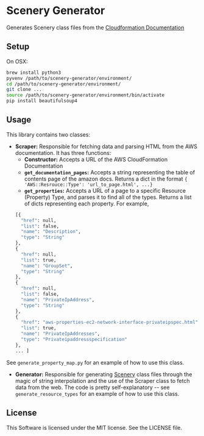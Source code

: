 # Scenery Generator
Generates Scenery class files from the [Cloudformation Documentation](http://docs.aws.amazon.com/AWSCloudFormation/latest/UserGuide/aws-template-resource-type-ref.html)

## Setup
On OSX:
```bash
brew install python3
pyvenv /path/to/scenery-generator/environment/
cd /path/to/scenery-generator/environment/
git clone ...
source /path/to/scenery-generator/environment/bin/activate
pip install beautifulsoup4
```

## Usage
This library contains two classes:
+ **Scraper:** Responsible for fetching data and parsing HTML from the AWS
  documentation. It has three functions:
    - **Constructor:** Accepts a URL of the AWS CloudFormation Documentation
    - **`get_documentation_pages`:** Accepts a string representing the table of
    contents page of the amazon docs. Returns a dict in the format
    `{ 'AWS::Resrouce::Type': 'url_to_page.html', ...}`
    - **`get_properties`:** Accepts a URL of a page to a specific Resource
    (Property) Type, and parses it to find all of the types. Returns a list of
    dicts representing each property. For example,
    ```python
    [{
      "href": null,
      "list": false,
      "name": "Description",
      "type": "String"
    },
    {
      "href": null,
      "list": true,
      "name": "GroupSet",
      "type": "String"
    },
    {
      "href": null,
      "list": false,
      "name": "PrivateIpAddress",
      "type": "String"
    },
    {
      "href": "aws-properties-ec2-network-interface-privateipspec.html",
      "list": true,
      "name": "PrivateIpAddresses",
      "type": "Privateipaddressspecification"
    },
    ... ]
    ```

See `generate_property_map.py` for an example of how to use this class.

+ **Generator:** Responsible for generating [Scenery](https://github.com/OpenWhere/scenery)
  class files through the magic of string interpolation and the use of the Scraper 
  class to fetch data from the web. The code is pretty self-explanatory -- see 
  `generate_resource_types` for an example of how to use this class.

## License
This Software is licensed under the MIT license. See the LICENSE file.
